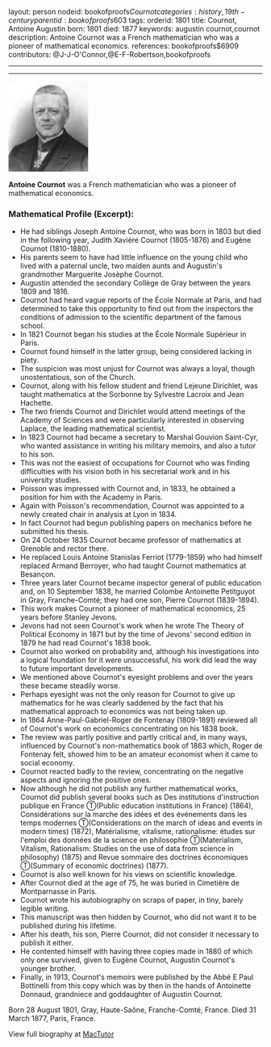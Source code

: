 layout: person
nodeid: bookofproofs$Cournot
categories: history,19th-century
parentid: bookofproofs$603
tags: 
orderid: 1801
title: Cournot, Antoine Augustin
born: 1801
died: 1877
keywords: augustin cournot,cournot
description: Antoine Cournot was a French mathematician who was a pioneer of mathematical economics.
references: bookofproofs$6909
contributors: @J-J-O'Connor,@E-F-Robertson,bookofproofs

---



---

![Cournot.jpg](https://github.com/bookofproofs/bookofproofs.github.io/blob/main/_sources/_assets/images/portraits/Cournot.jpg?raw=true)

**Antoine Cournot** was a French mathematician who was a pioneer of mathematical economics.

### Mathematical Profile (Excerpt):
* He had siblings Joseph Antoine Cournot, who was born in 1803 but died in the following year, Judith Xavière Cournot (1805-1876) and Eugène Cournot (1810-1880).
* His parents seem to have had little influence on the young child who lived with a paternal uncle, two maiden aunts and Augustin's grandmother Marguerite Josèphe Cournot.
* Augustin attended the secondary Collège de Gray between the years 1809 and 1816.
* Cournot had heard vague reports of the École Normale at Paris, and had determined to take this opportunity to find out from the inspectors the conditions of admission to the scientific department of the famous school.
* In 1821 Cournot began his studies at the École Normale Supérieur in Paris.
* Cournot found himself in the latter group, being considered lacking in piety.
* The suspicion was most unjust for Cournot was always a loyal, though unostentatious, son of the Church.
* Cournot, along with his fellow student and friend Lejeune Dirichlet, was taught mathematics at the Sorbonne by Sylvestre Lacroix and Jean Hachette.
* The two friends Cournot and Dirichlet would attend meetings of the Academy of Sciences and were particularly interested in observing Laplace, the leading mathematical scientist.
* In 1823 Cournot had became a secretary to Marshal Gouvion Saint-Cyr, who wanted assistance in writing his military memoirs, and also a tutor to his son.
* This was not the easiest of occupations for Cournot who was finding difficulties with his vision both in his secretarial work and in his university studies.
* Poisson was impressed with Cournot and, in 1833, he obtained a position for him with the Academy in Paris.
* Again with Poisson's recommendation, Cournot was appointed to a newly created chair in analysis at Lyon in 1834.
* In fact Cournot had begun publishing papers on mechanics before he submitted his thesis.
* On 24 October 1835 Cournot became professor of mathematics at Grenoble and rector there.
* He replaced Louis Antoine Stanislas Ferriot (1779-1859) who had himself replaced Armand Berroyer, who had taught Cournot mathematics at Besançon.
* Three years later Cournot became inspector general of public education and, on 10 September 1838, he married Colombe Antoinette Petitguyot in Gray, Franche-Comté; they had one son, Pierre Cournot (1839-1894).
* This work makes Cournot a pioneer of mathematical economics, 25 years before Stanley Jevons.
* Jevons had not seen Cournot's work when he wrote The Theory of Political Economy in 1871 but by the time of Jevons' second edition in 1879 he had read Cournot's 1838 book.
* Cournot also worked on probability and, although his investigations into a logical foundation for it were unsuccessful, his work did lead the way to future important developments.
* We mentioned above Cournot's eyesight problems and over the years these became steadily worse.
* Perhaps eyesight was not the only reason for Cournot to give up mathematics for he was clearly saddened by the fact that his mathematical approach to economics was not being taken up.
* In 1864 Anne-Paul-Gabriel-Roger de Fontenay (1809-1891) reviewed all of Cournot's work on economics concentrating on his 1838 book.
* The review was partly positive and partly critical and, in many ways, influenced by Cournot's non-mathematics book of 1863 which, Roger de Fontenay felt, showed him to be an amateur economist when it came to social economy.
* Cournot reacted badly to the review, concentrating on the negative aspects and ignoring the positive ones.
* Now although he did not publish any further mathematical works, Cournot did publish several books such as Des institutions d'instruction publique en France Ⓣ(Public education institutions in France) (1864), Considérations sur la marche des idées et des événements dans les temps modernes Ⓣ(Considerations on the march of ideas and events in modern times) (1872), Matérialisme, vitalisme, rationalisme: études sur l'emploi des données de la science en philosophie Ⓣ(Materialism, Vitalism, Rationalism: Studies on the use of data from science in philosophy) (1875) and Revue sommaire des doctrines économiques Ⓣ(Summary of economic doctrines) (1877).
* Cournot is also well known for his views on scientific knowledge.
* After Cournot died at the age of 75, he was buried in Cimetière de Montparnasse in Paris.
* Cournot wrote his autobiography on scraps of paper, in tiny, barely legible writing.
* This manuscript was then hidden by Cournot, who did not want it to be published during his lifetime.
* After his death, his son, Pierre Cournot, did not consider it necessary to publish it either.
* He contented himself with having three copies made in 1880 of which only one survived, given to Eugène Cournot, Augustin Cournot's younger brother.
* Finally, in 1913, Cournot's memoirs were published by the Abbé E Paul Bottinelli from this copy which was by then in the hands of Antoinette Donnaud, grandniece and goddaughter of Augustin Cournot.

Born 28 August 1801, Gray, Haute-Saône, Franche-Comté, France. Died 31 March 1877, Paris, France.

View full biography at [MacTutor](https://mathshistory.st-andrews.ac.uk/Biographies/Cournot/)
